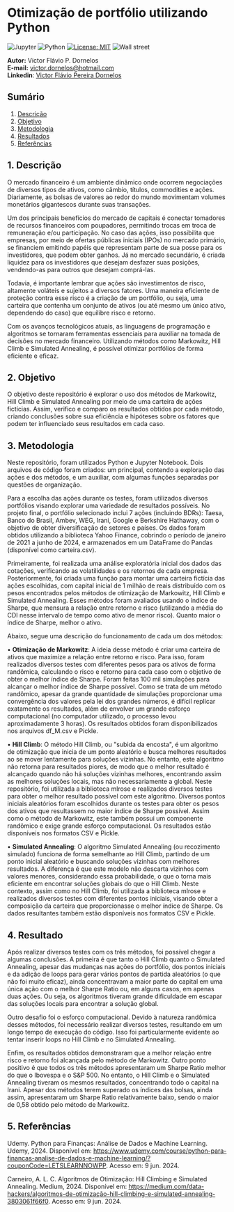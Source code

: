# Otimização de portfólio utilizando Python
![Jupyter](https://img.shields.io/badge/Made%20with-Jupyter-orange?style=for-the-badge&logo=Jupyter)
![Python](https://img.shields.io/badge/Python-14354C?style=for-the-badge&logo=python&logoColor=white)
[![License: MIT](https://img.shields.io/badge/License-MIT-yellow.svg)](https://opensource.org/licenses/MIT)
![Wall street](https://revistaazul.voeazul.com.br/wp-content/uploads/2023/03/os-centros-financeiros-mais-poderosos-de-todo-o-mundo-1536x1031.jpeg.webp)

 **Autor:** Victor Flávio P. Dornelos\
**E-mail:** victor.dornelos@hotmail.com\
**Linkedin**: [Victor Flávio Pereira Dornelos](https://www.linkedin.com/in/victor-flavio-pereira-dornelos/)

## Sumário
1. [Descrição](https://github.com/victordornelos/otimizacao_portfolio_python/tree/main?tab=readme-ov-file#1-descrição)
2. [Objetivo](https://github.com/victordornelos/otimizacao_portfolio_python/tree/main?tab=readme-ov-file#2-objetivo)
3. [Metodologia](https://github.com/victordornelos/otimizacao_portfolio_python/tree/main?tab=readme-ov-file#3-metodologia)
4. [Resultados](https://github.com/victordornelos/otimizacao_portfolio_python/tree/main?tab=readme-ov-file#4-resultado)
5. [Referências](https://github.com/victordornelos/otimizacao_portfolio_python/tree/main?tab=readme-ov-file#5-referências)

## 1. Descrição
O mercado financeiro é um ambiente dinâmico onde ocorrem negociações de diversos tipos de ativos, como câmbio, títulos, commodities e ações. Diariamente, as bolsas de valores ao redor do mundo movimentam volumes monetários gigantescos durante suas transações.

Um dos principais benefícios do mercado de capitais é conectar tomadores de recursos financeiros com poupadores, permitindo trocas em troca de remuneração e/ou participação. No caso das ações, isso possibilita que empresas, por meio de ofertas públicas iniciais (IPOs) no mercado primário, se financiem emitindo papéis que representam parte de sua posse para os investidores, que podem obter ganhos. Já no mercado secundário, é criada liquidez para os investidores que desejam desfazer suas posições, vendendo-as para outros que desejam comprá-las.

Todavia, é importante lembrar que ações são investimentos de risco, altamente voláteis e sujeitos a diversos fatores. Uma maneira eficiente de proteção contra esse risco é a criação de um portfólio, ou seja, uma carteira que contenha um conjunto de ativos (ou até mesmo um único ativo, dependendo do caso) que equilibre risco e retorno.

Com os avanços tecnológicos atuais, as linguagens de programação e algoritmos se tornaram ferramentas essenciais para auxiliar na tomada de decisões no mercado financeiro. Utilizando métodos como Markowitz, Hill Climb e Simulated Annealing, é possível otimizar portfólios de forma eficiente e eficaz.

## 2. Objetivo
O objetivo deste repositório é explorar o uso dos métodos de Markowitz, Hill Climb e Simulated Annealing por meio de uma carteira de ações fictícias. Assim, verifico e comparo os resultados obtidos por cada método, criando conclusões sobre sua eficiência e hipóteses sobre os fatores que podem ter influenciado seus resultados em cada caso.

## 3. Metodologia
Neste repositório, foram utilizados Python e Jupyter Notebook. Dois arquivos de código foram criados: um principal, contendo a exploração das ações e dos métodos, e um auxiliar, com algumas funções separadas por questões de organização.

Para a escolha das ações durante os testes, foram utilizados diversos portfólios visando explorar uma variedade de resultados possíveis. No projeto final, o portfólio selecionado inclui 7 ações (incluindo BDRs): Taesa, Banco do Brasil, Ambev, WEG, Irani, Google e Berkshire Hathaway, com o objetivo de obter diversificação de setores e países. Os dados foram obtidos utilizando a biblioteca Yahoo Finance, cobrindo o período de janeiro de 2021 a junho de 2024, e armazenados em um DataFrame do Pandas (disponível como carteira.csv).

Primeiramente, foi realizada uma análise exploratória inicial dos dados das cotações, verificando as volatilidades e os retornos de cada empresa. Posteriormente, foi criada uma função para montar uma carteira fictícia das ações escolhidas, com capital inicial de 1 milhão de reais distribuído com os pesos encontrados pelos métodos de otimização de Markowitz, Hill Climb e Simulated Annealing. Esses métodos foram avaliados usando o índice de Sharpe, que mensura a relação entre retorno e risco (utilizando a média do CDI nesse intervalo de tempo como ativo de menor risco). Quanto maior o índice de Sharpe, melhor o ativo.

Abaixo, segue uma descrição do funcionamento de cada um dos métodos:

•  **Otimização de Markowitz**: A ideia desse método é criar uma carteira de ativos que maximize a relação entre retorno e risco. Para isso, foram realizados diversos testes com diferentes pesos para os ativos de forma randômica, calculando o risco e retorno para cada caso com o objetivo de obter o melhor índice de Sharpe. Foram feitas 100 mil simulações para alcançar o melhor índice de Sharpe possível. Como se trata de um método randômico, apesar da grande quantidade de simulações proporcionar uma convergência dos valores pela lei dos grandes números, é difícil replicar exatamente os resultados, além de envolver um grande esforço computacional (no computador utilizado, o processo levou aproximadamente 3 horas). Os resultados obtidos foram disponibilizados nos arquivos df_M.csv e Pickle.

•  **Hill Climb**: O método Hill Climb, ou "subida da encosta", é um algoritmo de otimização que inicia de um ponto aleatório e busca melhores resultados ao se mover lentamente para soluções vizinhas. No entanto, este algoritmo não retorna para resultados piores, de modo que o melhor resultado é alcançado quando não há soluções vizinhas melhores, encontrando assim as melhores soluções locais, mas não necessariamente a global. Neste repositório, foi utilizada a biblioteca mlrose e realizados diversos testes para obter o melhor resultado possível com este algoritmo. Diversos pontos iniciais aleatórios foram escolhidos durante os testes para obter os pesos dos ativos que resultassem no maior índice de Sharpe possível. Assim como o método de Markowitz, este também possui um componente randômico e exige grande esforço computacional. Os resultados estão disponíveis nos formatos CSV e Pickle.

•  **Simulated Annealing**: O algoritmo Simulated Annealing (ou recozimento simulado) funciona de forma semelhante ao Hill Climb, partindo de um ponto inicial aleatório e buscando soluções vizinhas com melhores resultados. A diferença é que este modelo não descarta vizinhos com valores menores, considerando essa probabilidade, o que o torna mais eficiente em encontrar soluções globais do que o Hill Climb. Neste contexto, assim como no Hill Climb, foi utilizada a biblioteca mlrose e realizados diversos testes com diferentes pontos iniciais, visando obter a composição da carteira que proporcionasse o melhor índice de Sharpe. Os dados resultantes também estão disponíveis nos formatos CSV e Pickle.

## 4. Resultado
Após realizar diversos testes com os três métodos, foi possível chegar a algumas conclusões. A primeira é que tanto o Hill Climb quanto o Simulated Annealing, apesar das mudanças nas ações do portfólio, dos pontos iniciais e da adição de loops para gerar vários pontos de partida aleatórios (o que não foi muito eficaz), ainda concentravam a maior parte do capital em uma única ação com o melhor Sharpe Ratio ou, em alguns casos, em apenas duas ações. Ou seja, os algoritmos tiveram grande dificuldade em escapar das soluções locais para encontrar a solução global.

Outro desafio foi o esforço computacional. Devido à natureza randômica desses métodos, foi necessário realizar diversos testes, resultando em um longo tempo de execução do código. Isso foi particularmente evidente ao tentar inserir loops no Hill Climb e no Simulated Annealing.

Enfim, os resultados obtidos demonstraram que a melhor relação entre risco e retorno foi alcançada pelo método de Markowitz. Outro ponto positivo é que todos os três métodos apresentaram um Sharpe Ratio melhor do que o Ibovespa e o S&P 500. No entanto, o Hill Climb e o Simulated Annealing tiveram os mesmos resultados, concentrando todo o capital na Irani. Apesar dos métodos terem superado os índices das bolsas, ainda assim, apresentaram um Sharpe Ratio relativamente baixo, sendo o maior de 0,58 obtido pelo método de Markowitz.

## 5. Referências

Udemy. Python para Finanças: Análise de Dados e Machine Learning. Udemy, 2024. Disponível em: https://www.udemy.com/course/python-para-financas-analise-de-dados-e-machine-learning/?couponCode=LETSLEARNNOWPP. Acesso em: 9 jun. 2024.

Carneiro, A. L. C. Algoritmos de Otimização: Hill Climbing e Simulated Annealing. Medium, 2024. Disponível em: https://medium.com/data-hackers/algoritmos-de-otimização-hill-climbing-e-simulated-annealing-3803061f66f0. Acesso em: 9 jun. 2024.